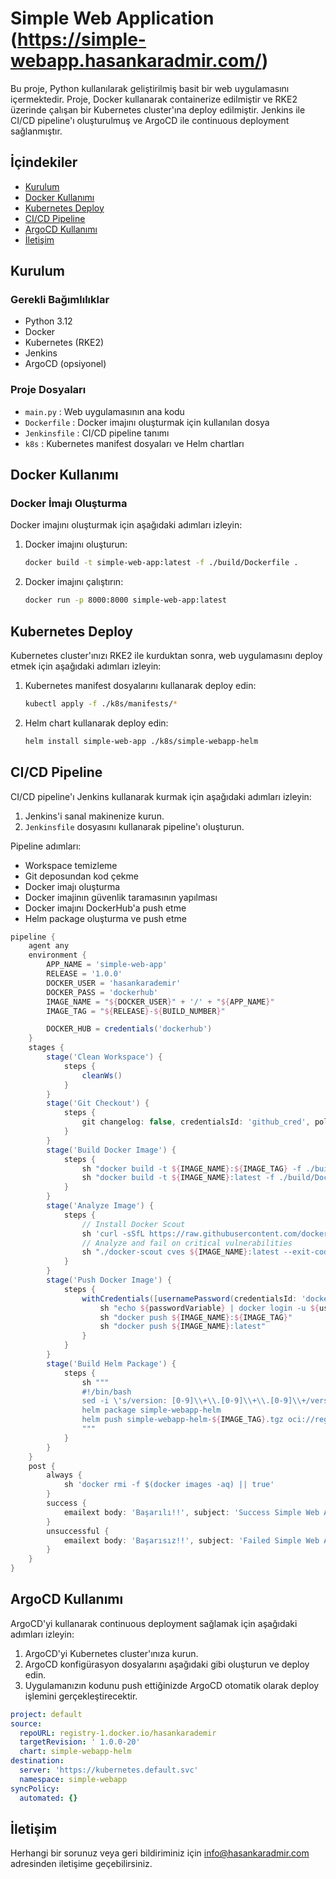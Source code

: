 # Simple Web Application (https://simple-webapp.hasankaradmir.com/)

Bu proje, Python kullanılarak geliştirilmiş basit bir web uygulamasını içermektedir. Proje, Docker kullanarak containerize edilmiştir ve RKE2 üzerinde çalışan bir Kubernetes cluster'ına deploy edilmiştir. Jenkins ile CI/CD pipeline'ı oluşturulmuş ve ArgoCD ile continuous deployment sağlanmıştır.

## İçindekiler
- [Kurulum](#kurulum)
- [Docker Kullanımı](#docker-kullanımı)
- [Kubernetes Deploy](#kubernetes-deploy)
- [CI/CD Pipeline](#cicd-pipeline)
- [ArgoCD Kullanımı](#argocd-kullanımı)
- [İletişim](#iletişim)

## Kurulum

### Gerekli Bağımlılıklar

- Python 3.12
- Docker
- Kubernetes (RKE2)
- Jenkins
- ArgoCD (opsiyonel)

### Proje Dosyaları

- `main.py` : Web uygulamasının ana kodu
- `Dockerfile` : Docker imajını oluşturmak için kullanılan dosya
- `Jenkinsfile` : CI/CD pipeline tanımı
- `k8s` : Kubernetes manifest dosyaları ve Helm chartları

## Docker Kullanımı

### Docker İmajı Oluşturma

Docker imajını oluşturmak için aşağıdaki adımları izleyin:

1. Docker imajını oluşturun:
    ```sh
    docker build -t simple-web-app:latest -f ./build/Dockerfile .
    ```

2. Docker imajını çalıştırın:
    ```sh
    docker run -p 8000:8000 simple-web-app:latest
    ```

## Kubernetes Deploy

Kubernetes cluster'ınızı RKE2 ile kurduktan sonra, web uygulamasını deploy etmek için aşağıdaki adımları izleyin:

1. Kubernetes manifest dosyalarını kullanarak deploy edin:
    ```sh
    kubectl apply -f ./k8s/manifests/*
    ```

2. Helm chart kullanarak deploy edin:
    ```sh
    helm install simple-web-app ./k8s/simple-webapp-helm
    ```

## CI/CD Pipeline

CI/CD pipeline'ı Jenkins kullanarak kurmak için aşağıdaki adımları izleyin:

1. Jenkins'i sanal makinenize kurun.
2. `Jenkinsfile` dosyasını kullanarak pipeline'ı oluşturun.

Pipeline adımları:
- Workspace temizleme
- Git deposundan kod çekme
- Docker imajı oluşturma
- Docker imajinın güvenlik taramasının yapılması
- Docker imajını DockerHub'a push etme
- Helm package oluşturma ve push etme

```groovy
pipeline {
    agent any
    environment {
        APP_NAME = 'simple-web-app'
        RELEASE = '1.0.0'
        DOCKER_USER = 'hasankarademir'
        DOCKER_PASS = 'dockerhub'
        IMAGE_NAME = "${DOCKER_USER}" + '/' + "${APP_NAME}"
        IMAGE_TAG = "${RELEASE}-${BUILD_NUMBER}"

        DOCKER_HUB = credentials('dockerhub')
    }
    stages {
        stage('Clean Workspace') {
            steps {
                cleanWs()
            }
        }
        stage('Git Checkout') {
            steps {
                git changelog: false, credentialsId: 'github_cred', poll: false, url: 'https://github.com/HasanKaradmir/Simple-Web-App.git'
            }
        }
        stage('Build Docker Image') {
            steps {
                sh "docker build -t ${IMAGE_NAME}:${IMAGE_TAG} -f ./build/Dockerfile ."
                sh "docker build -t ${IMAGE_NAME}:latest -f ./build/Dockerfile ."
            }
        }
        stage('Analyze Image') {
            steps {
                // Install Docker Scout
                sh 'curl -sSfL https://raw.githubusercontent.com/docker/scout-cli/main/install.sh | sh -s -- -b .'
                // Analyze and fail on critical vulnerabilities
                sh "./docker-scout cves ${IMAGE_NAME}:latest --exit-code --only-severity critical"
            }
        }
        stage('Push Docker Image') {
            steps {
                withCredentials([usernamePassword(credentialsId: 'dockerhub', passwordVariable: 'passwordVariable', usernameVariable: 'usernameVariable')]) {
                    sh "echo ${passwordVariable} | docker login -u ${usernameVariable} --password-stdin"
                    sh "docker push ${IMAGE_NAME}:${IMAGE_TAG}"
                    sh "docker push ${IMAGE_NAME}:latest"
                }
            }
        }
        stage('Build Helm Package') {
            steps {
                sh """
                #!/bin/bash
                sed -i \'s/version: [0-9]\\+\\.[0-9]\\+\\.[0-9]\\+/version: ${IMAGE_TAG}/\' ./k8s/simple-webapp-helm/Chart.yaml
                helm package simple-webapp-helm
                helm push simple-webapp-helm-${IMAGE_TAG}.tgz oci://registry-1.docker.io/hasankarademir
                """
            }
        }
    }
    post {
        always {
            sh 'docker rmi -f $(docker images -aq) || true'
        }
        success {
            emailext body: 'Başarılı!!', subject: 'Success Simple Web App Pipeline', to: 'info@hasankaradmir.com'
        }
        unsuccessful {
            emailext body: 'Başarısız!!', subject: 'Failed Simple Web App Pipeline', to: 'info@hasankaradmir.com'
        }
    }
}
```
## ArgoCD Kullanımı
ArgoCD'yi kullanarak continuous deployment sağlamak için aşağıdaki adımları izleyin:

1. ArgoCD'yi Kubernetes cluster'ınıza kurun.
2. ArgoCD konfigürasyon dosyalarını aşağıdaki gibi oluşturun ve deploy edin.
3. Uygulamanızın kodunu push ettiğinizde ArgoCD otomatik olarak deploy işlemini gerçekleştirecektir.

```yaml
project: default
source:
  repoURL: registry-1.docker.io/hasankarademir
  targetRevision: ' 1.0.0-20'
  chart: simple-webapp-helm
destination:
  server: 'https://kubernetes.default.svc'
  namespace: simple-webapp
syncPolicy:
  automated: {}
```

## İletişim
Herhangi bir sorunuz veya geri bildiriminiz için info@hasankaradmir.com adresinden iletişime geçebilirsiniz.